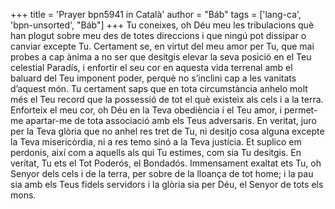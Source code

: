 +++
title = 'Prayer bpn5941 in Català'
author = "Báb"
tags = ['lang-ca', 'bpn-unsorted', "Báb"]
+++
Tu coneixes, oh Déu meu les tribulacions què han plogut sobre meu des de totes direccions i que ningú pot dissipar o canviar excepte Tu. Certament se,  en virtut del meu amor per Tu, que mai probes a cap ànima a no ser que desitgis elevar la seva posició en el Teu celestial Paradís, i enfortir el seu cor en aquesta vida terrenal amb el baluard del Teu imponent poder, perquè no s’inclini cap a les vanitats d’aquest món. Tu certament saps que en tota circumstància anhelo molt més el Teu record que la possessió de tot el què existeix als cels i a la terra.
Enforteix el meu cor, oh Déu en la Teva obediència i el Teu amor, i permet-me apartar-me de tota associació amb els Teus adversaris. En veritat, juro per la Teva glòria que no anhel res tret de Tu, ni desitjo cosa alguna excepte la Teva misericòrdia, ni a res temo sinó a la Teva justícia. Et suplico em perdonis, així com a aquells als qui Tu estimes, com sia Tu desitgis. En veritat, Tu ets el Tot Poderós, el Bondadós.
Immensament exaltat ets Tu, oh Senyor dels cels i de la terra, per sobre de la lloança de tot home; i la pau sia amb els Teus fidels servidors i la glòria sia per Déu, el Senyor de tots els mons.
